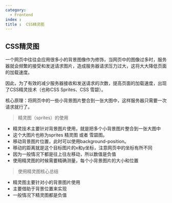 ```yaml
---
category:
  - Frontend
index : 
title :  CSS精灵图
---
```

## CSS精灵图

一个网页中往往会应用很多小的背景图像作为修饰，当网页中的图像过多时，服务器就会频繁的接受和发送请求图片，造成服务器请求压力过大，这将大大降低页面的加载速度。

因此，为了有效的减少服务器接收和发送请求的次数，提高页面的加载速度，出现了CSS精灵技术（也称CSS Sprites、CSS 雪碧）。

核心原理：将网页中的一些小背景图片整合到一张大图中，这样服务器只需要一次请求就行了。

> 精灵图（sprites）的使用

- 精灵技术主要针对背景图片使用，就是把多个小背景图片整合到一张大图中
- 这个大图片也称为sprites 精灵图 或者 雪碧图。
- 移动背景图片位置，此时可以使用background-position。
- 移动的距离就是这个目标图片的x和y坐标，注意网页中的坐标有所不同
- 因为一般情况下都是往上往左移动，所以数值是负值
- 使用精灵图的时候需要精确测量，每个小背景图片的大小和位置

> 使用精灵图核心总结

- 精灵图主要针对小的背景图片使用
- 主要借助于背景位置来实现
- 一般情况下精灵图都是负值